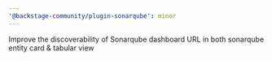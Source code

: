 ```yaml
---
'@backstage-community/plugin-sonarqube': minor
---
```


Improve the discoverability of Sonarqube dashboard URL in both sonarqube entity card & tabular view
